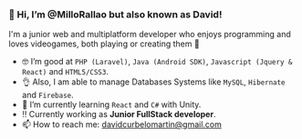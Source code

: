 ### **👋 Hi, I’m @MilloRallao but also known as David!**
I'm a junior web and multiplatform developer who enjoys programming and loves videogames, both playing or creating them :space_invader:
- :nerd_face: I’m good at `PHP (Laravel)`, `Java (Android SDK)`, `Javascript (Jquery & React)` and `HTML5/CSS3`.
- 👌 Also, I am able to manage Databases Systems like `MySQL`, `Hibernate` and `Firebase`.
- 🌱 I’m currently learning `React` and `C#` with Unity.
-  :bangbang: Currently working as **Junior FullStack developer**.
- 📫 How to reach me: davidcurbelomartin@gmail.com
